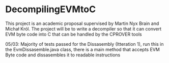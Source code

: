 # DecompilingEVMtoC
This  project  is  an  academic  proposal  supervised  by  Martin  Nyx  Brain  and  Michał  Król.  The 
project  will  be  to  write  a  decompiler  so  that  it  can  convert  EVM  byte  code  into  C  that  can  be 
handled by the CPROVER tools

05/03: Majority of tests passed for the Dissasembly (Itteration 1), run this in the EvmDissasemble.java class, there is a main method that accepts EVM Byte code and dissasembles it to readable instructions
